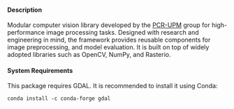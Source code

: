 #### Description

Modular computer vision library developed by the [PCR-UPM](https://pcr-upm.github.io/) group for high-performance image processing tasks. 
Designed with research and engineering in mind, the framework provides reusable components for image preprocessing, and model evaluation. 
It is built on top of widely adopted libraries such as OpenCV, NumPy, and Rasterio.

#### System Requirements

This package requires GDAL. It is recommended to install it using Conda:

```
conda install -c conda-forge gdal
```
